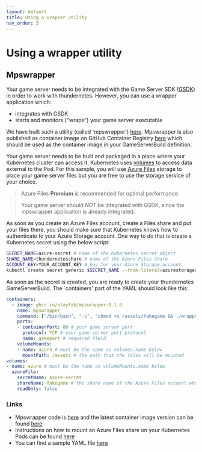 ```yaml
---
layout: default
title: Using a wrapper utility
nav_order: 3
---
```


# Using a wrapper utility 

## Mpswrapper

Your game server needs to be integrated with the Game Server SDK ([GSDK](https://github.com/PlayFab/gsdk)) in order to work with thundernetes. However, you can use a wrapper application which:

- integrates with GSDK
- starts and monitors ("wraps") your game server executable

We have built such a utility (called 'mpswrapper') [here](https://github.com/PlayFab/MpsSamples/tree/master/wrappingGsdk). Mpswrapper is also published as container image on GitHub Container Registry [here](https://github.com/PlayFab/MpsSamples/pkgs/container/mpswrapper) which should be used as the container image in your GameServerBuild definition.

Your game server needs to be built and packaged in a place where your Kubernetes cluster can access it. Kubernetes uses [volumes](https://kubernetes.io/docs/concepts/storage/volumes/) to access data external to the Pod. For this sample, you will use [Azure Files](https://azure.microsoft.com/en-us/services/storage/files/) storage to place your game server files but you are free to use the storage service of your choice.

> Azure Files **Premium** is recommended for optimal performance.

> Your game server should *NOT* be integrated with GSDK, since the mpswrapper application is already integrated. 

As soon as you create an Azure Files account, create a Files share and put your files there, you should make sure that Kubernetes knows how to authenticate to your Azure Storage account. One way to do that is create a Kubernetes secret using the below script:

```bash
SECRET_NAME=azure-secret # name of the Kubernetes secret object
SHARE_NAME=thundernetesshare # name of the Azure Files share
ACCOUNT_KEY=YOUR_ACCOUNT_KEY # key for your Azure Storage account
kubectl create secret generic $SECRET_NAME --from-literal=azurestorageaccountname=$SHARE_NAME --from-literal=azurestorageaccountkey=$ACCOUNT_KEY
```

As soon as the secret is created, you are ready to create your thundernetes GameServerBuild. The `containers' part of the YAML should look like this:

```YAML
containers:
  - image: ghcr.io/playfab/mpswrapper:0.1.0 
    name: mpswrapper
    command: ["/bin/bash", "-c", "chmod +x /assets/fakegame && ./wrapper -g /assets/fakegame"] # we use /assets since this is the folder specified on volumeMounts.mountPath below
    ports:
    - containerPort: 80 # your game server port
      protocol: TCP # your game server port protocol
      name: gameport # required field
    volumeMounts:
    - name: azure # must be the same as volumes.name below
      mountPath: /assets # the path that the files will be mounted
volumes:
- name: azure # must be the name as volumeMounts.name below
  azureFile:
    secretName: azure-secret
    shareName: fakegame # the share name of the Azure Files account where you placed your game files
    readOnly: false
```

### Links

- Mpswrapper code is [here](https://github.com/PlayFab/MpsSamples/tree/master/wrappingGsdk) and the latest container image version can be found [here](https://github.com/PlayFab/MpsSamples/pkgs/container/mpswrapper)
- Instructions on how to mount an Azure Files share on your Kubernetes Pods can be found [here](https://docs.microsoft.com/en-us/azure/aks/azure-files-volume)
- You can find a sample YAML file [here](../samples/fileshare/sample.yaml)